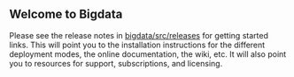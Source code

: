 ## Welcome to Bigdata

Please see the release notes in [bigdata/src/releases](bigdata/src/releases) for getting started links.  This will point you to the installation instructions for the different deployment modes, the online documentation, the wiki, etc. It will also point you to resources for support, subscriptions, and licensing.

